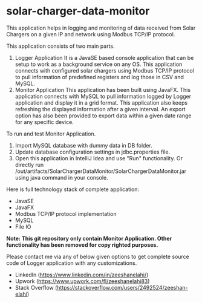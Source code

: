 # solar-charger-data-monitor
This application helps in logging and monitoring of data received from Solar Chargers on a given IP and network using Modbus TCP/IP protocol.

This application consists of two main parts.
1. Logger Application It is a JavaSE based console application that can be setup to work as a background service on any OS. This application connects with configured solar chargers using Modbus TCP/IP protocol to pull information of predefined registers and log those in CSV and MySQL.
2. Monitor Application This application has been built using JavaFX. This application connects with MySQL to pull information logged by Logger application and display it in a grid format. This application also keeps refreshing the displayed information after a given interval. An export option has also been provided to export data within a given date range for any specific device.

To run and test Monitor Application.
1. Import MySQL database with dummy data in DB folder.
2. Update database configuration settings in jdbc.properties file.
2. Open this application in IntelliJ Idea and use "Run" functionality. Or directly run /out/artifacts/SolarChargerDataMonitor/SolarChargerDataMonitor.jar using java command in your console.

Here is full technology stack of complete application:
* JavaSE
* JavaFX
* Modbus TCP/IP protocol implementation
* MySQL
* File IO

**Note: This git repository only contain Monitor Application. Other functionality has been removed for copy righted purposes.**

Please contact me via any of below given options to get complete source code of Logger application with any customizations.
* LinkedIn (https://www.linkedin.com/in/zeeshanelahi/)
* Upwork (https://www.upwork.com/fl/zeeshanelahi83)
* Stack Overflow (https://stackoverflow.com/users/2492524/zeeshan-elahi)